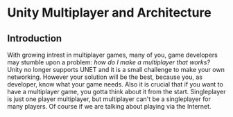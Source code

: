 # Unity Multiplayer and Architecture
## Introduction

With growing intrest in multiplayer games, many of you, game developers may stumble upon a problem: *how do I make a multiplayer that works?* Unity no longer supports UNET and it is a small challenge to make your own networking. However your solution will be the best, because you, as developer, know what your game needs. Also it is crucial that if you want to have a multiplayer game, you gotta think about it from the start. Singleplayer is just one player multiplayer, but multiplayer can't be a singleplayer for many players. Of course if we are talking about playing via the Internet.
